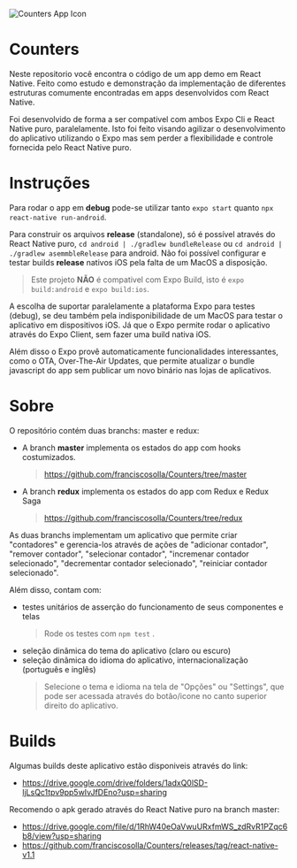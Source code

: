 ![Counters App Icon](https://drive.google.com/uc?export=view&id=18loPwcAHDr_6mRNr1ai49KZRpaPVjJmp )
#  Counters 

Neste repositorio você encontra o código de um app demo em React Native. Feito como estudo e demonstração da implementação de diferentes estruturas comumente encontradas em apps desenvolvidos com React Native.

Foi desenvolvido de forma a ser compativel com ambos Expo Cli e React Native puro, paralelamente. Isto foi feito visando agilizar o desenvolvimento do aplicativo utilizando o Expo mas sem perder a flexibilidade e controle fornecida pelo React Native puro.

# Instruções

Para rodar o app em **debug** pode-se utilizar tanto `expo start` quanto `npx react-native run-android`.

Para construir os arquivos **release** (standalone), só é possível através do React Native puro, `cd android | ./gradlew bundleRelease` ou `cd android | ./gradlew asemmbleRelease` para android. Não foi possível configurar e testar builds **release** nativos iOS pela falta de um MacOS a disposição.
> Este projeto **NÃO** é compativel com Expo Build, isto é `expo build:android` e `expo build:ios`.

A escolha de suportar paralelamente a plataforma Expo para testes (debug), se deu também pela indisponibilidade de um MacOS para testar o aplicativo em dispositivos iOS. Já que o Expo permite rodar o aplicativo através do Expo Client, sem fazer uma build nativa iOS.

Além disso o Expo provê automaticamente funcionalidades interessantes, como o OTA, Over-The-Air Updates, que permite atualizar o bundle javascript do app sem publicar um novo binário nas lojas de aplicativos.

# Sobre

O repositório contém duas branchs: master e redux:

- A branch **master** implementa os estados do app com hooks costumizados.
    > https://github.com/franciscosolla/Counters/tree/master
- A branch **redux** implementa os estados do app com Redux e Redux Saga
    > https://github.com/franciscosolla/Counters/tree/redux

As duas branchs implementam um aplicativo que permite criar "contadores" e gerencia-los através de ações de "adicionar contador", "remover contador", "selecionar contador", "incremenar contador selecionado", "decrementar contador selecionado", "reiniciar contador selecionado".

Além disso, contam com:
- testes unitários de asserção do funcionamento de seus componentes e telas
	>  Rode os testes com `npm test` .
- seleção dinâmica do tema do aplicativo (claro ou escuro)
- seleção dinâmica do idioma do aplicativo, internacionalização (português e inglês)
	> Selecione o tema e idioma na tela de "Opções" ou "Settings", que pode ser acessada através do botão/icone no canto superior direito do aplicativo.

# Builds

Algumas builds deste aplicativo estão disponiveis através do link:
- https://drive.google.com/drive/folders/1adxQ0lSD-ljLsQc1tpv9pp5wIvJfDEno?usp=sharing

Recomendo o apk gerado através do React Native puro na branch master:
- https://drive.google.com/file/d/1RhW40eOaVwuURxfmWS_zdRvR1PZqc6b8/view?usp=sharing
- https://github.com/franciscosolla/Counters/releases/tag/react-native-v1.1
